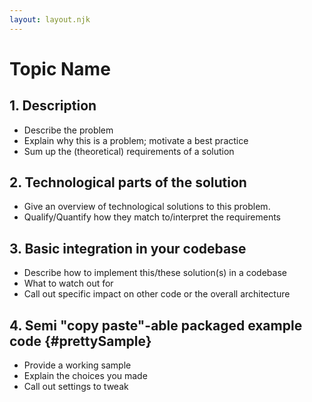 ```yaml
---
layout: layout.njk
---
```

# Topic Name

## 1. Description

* Describe the problem
* Explain why this is a problem; motivate a best practice
* Sum up the (theoretical) requirements of a solution

## 2. Technological parts of the solution

* Give an overview of technological solutions to this problem.
* Qualify/Quantify how they match to/interpret the requirements

## 3. Basic integration in your codebase

* Describe how to implement this/these solution(s) in a codebase
* What to watch out for
* Call out specific impact on other code or the overall architecture

## 4. Semi "copy paste"-able packaged example code {#prettySample}

* Provide a working sample
* Explain the choices you made
* Call out settings to tweak
